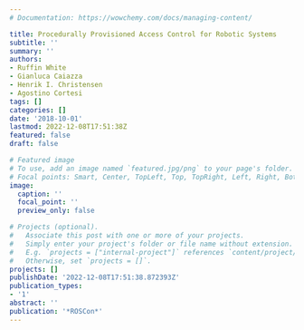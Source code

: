 ```yaml
---
# Documentation: https://wowchemy.com/docs/managing-content/

title: Procedurally Provisioned Access Control for Robotic Systems
subtitle: ''
summary: ''
authors:
- Ruffin White
- Gianluca Caiazza
- Henrik I. Christensen
- Agostino Cortesi
tags: []
categories: []
date: '2018-10-01'
lastmod: 2022-12-08T17:51:38Z
featured: false
draft: false

# Featured image
# To use, add an image named `featured.jpg/png` to your page's folder.
# Focal points: Smart, Center, TopLeft, Top, TopRight, Left, Right, BottomLeft, Bottom, BottomRight.
image:
  caption: ''
  focal_point: ''
  preview_only: false

# Projects (optional).
#   Associate this post with one or more of your projects.
#   Simply enter your project's folder or file name without extension.
#   E.g. `projects = ["internal-project"]` references `content/project/deep-learning/index.md`.
#   Otherwise, set `projects = []`.
projects: []
publishDate: '2022-12-08T17:51:38.872393Z'
publication_types:
- '1'
abstract: ''
publication: '*ROSCon*'
---
```

